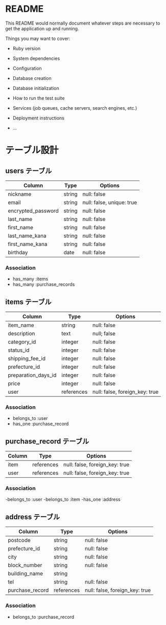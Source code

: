 # README

This README would normally document whatever steps are necessary to get the
application up and running.

Things you may want to cover:

* Ruby version

* System dependencies

* Configuration

* Database creation

* Database initialization

* How to run the test suite

* Services (job queues, cache servers, search engines, etc.)

* Deployment instructions

* ...

# テーブル設計

## users テーブル
| Column              | Type     | Options                   |
| ------------------- | -------- | ------------------------- |
| nickname            | string   | null: false               |
| email               | string   | null: false, unique: true |
| encrypted_password  | string   | null: false               |
| last_name           | string   | null: false               |
| first_name          | string   | null: false               |
| last_name_kana      | string   | null: false               |
| first_name_kana     | string   | null: false               |
| birthday            | date     | null: false               |

### Association

- has_many :items
- has_many :purchase_records

## items テーブル

| Column             | Type      | Options                          |
| ------------------ | --------- | -------------------------------- |
| item_name          | string    | null: false                      |
| description        | text      | null; false                      |
| category_id        | integer   | null: false                      |
| status_id          | integer   | null: false                      |
| shipping_fee_id    | integer   | null: false                      |
| prefecture_id      | integer   | null: false                      |
| preparation_days_id| integer   | null: false                      |
| price              | integer   | null: false                      |
| user               | references| null: false, foreign_key: true   |


### Association

- belongs_to :user
- has_one :purchase_record

## purchase_record テーブル

| Column        | Type       | Options                        |
|---------------|------------|--------------------------------|
| item          | references | null: false, foreign_key: true |
| user          | references | null: false, foreign_key: true |

### Association

-belongs_to :user
-belongs_to :item
-has_one :address

## address テーブル

| Column          | Type       | Options                       |
|-----------------|------------|-------------------------------|
| postcode        | string     | null: false                   |
| prefecture_id   | string     | null: false                   |
| city            | string     | null: false                   |
| block_number    | string     | null: false                   |
| building_name   | string     |                               |
| tel             | string     | null: false                   | 
| purchase_record | references | null: false, foreign_key: true|

### Association

- belongs_to :purchase_record
